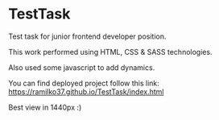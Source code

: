 # TestTask

Test task for junior frontend developer position.

This work performed using HTML, CSS & SASS technologies.

Also used some javascript to add dynamics.

You can find deployed project follow this link: https://ramilko37.github.io/TestTask/index.html

Best view in 1440px :)
